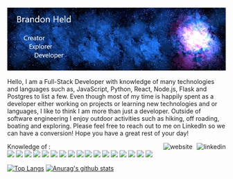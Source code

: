 ![Header](https://github.com/brandonheld/brandonheld/blob/main/githubprofile.jpg)

Hello,
I am a Full-Stack Developer with knowledge of many technologies and languages such as, JavaScript, Python, React, Node.js, Flask and Postgres to list a few. Even though most of my time is happily spent as a developer either working on projects or learning new technologies and or languages, I like to think I am more than just a developer. Outside of software engineering I enjoy outdoor activities such as hiking, off roading, boating and exploring. Please feel free to reach out to me on LinkedIn so we can have a conversion! Hope you have a great rest of your day!

[<img align="right" src='https://cdn.jsdelivr.net/npm/simple-icons@3.0.1/icons/linkedin.svg' alt='linkedin' height='40' style="padding-left: 10px">](https://www.linkedin.com/in/brandon-held12/)  [<img align="right" src='https://cdn.jsdelivr.net/npm/simple-icons@3.0.1/icons/icloud.svg' alt='website' height='40'>](https://brandonheld.dev)  
  
Knowledge of :  
![](https://img.shields.io/badge/Linux-informational?style=plastic&logo=Linux&logoColor=white) ![](https://img.shields.io/badge/JavaScript-informational?style=plastic&logo=JavaScript&logoColor=white) ![](https://img.shields.io/badge/Python-informational?style=plastic&logo=Python&logoColor=white) ![](https://img.shields.io/badge/Node.js-informational?style=plastic&logo=Node.js&logoColor=white) ![](https://img.shields.io/badge/React-informational?style=plastic&logo=React&logoColor=white) ![](https://img.shields.io/badge/Redux-informational?style=plastic&logo=Redux&logoColor=white) ![](https://img.shields.io/badge/Flask-informational?style=plastic&logo=Flask&logoColor=white) ![](https://img.shields.io/badge/HTML5-informational?style=plastic&logo=HTML5&logoColor=white) ![](https://img.shields.io/badge/CSS3-informational?style=plastic&logo=CSS3&logoColor=white) ![](https://img.shields.io/badge/Postgres-informational?style=plastic&logo=PostgreSQL&logoColor=white) ![](https://img.shields.io/badge/Docker-informational?style=plastic&logo=Docker&logoColor=white) ![](https://img.shields.io/badge/Git-informational?style=plastic&logo=Git&logoColor=white) ![](https://img.shields.io/badge/GitHub-informational?style=plastic&logo=GitHub&logoColor=white) ![](https://img.shields.io/badge/AWS-informational?style=plastic&logo=Amazon-AWS&logoColor=white) ![](https://img.shields.io/badge/Heroku-informational?style=plastic&logo=Heroku&logoColor=white) ![](https://img.shields.io/badge/JSON-informational?style=plastic&logo=JSON&logoColor=white) ![](https://img.shields.io/badge/PHP-777BB4?style=plastic&logo=JSON&logoColor=white)

[![Top Langs](https://github-readme-stats.vercel.app/api/top-langs/?username=brandonheld&theme=tokyonight&exclude_repo=javascript30&hide=Dockerfile)](https://github.com/anuraghazra/github-readme-stats)   [![Anurag's github stats](https://github-readme-stats.vercel.app/api?username=brandonheld&count_private=true&show_icons=true&theme=tokyonight&include_all_commits=true&hide=issues)](https://github.com/anuraghazra/github-readme-stats)
